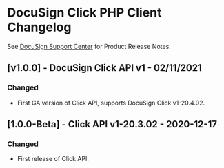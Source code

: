 # DocuSign Click PHP Client Changelog
See [DocuSign Support Center](https://support.docusign.com/en/releasenotes/) for Product Release Notes.

## [v1.0.0] - DocuSign Click API v1 - 02/11/2021
### Changed
- First GA version of Click API, supports DocuSign Click v1-20.4.02.

## [1.0.0-Beta] - Click API v1-20.3.02 - 2020-12-17
### Changed
- First release of Click API.
